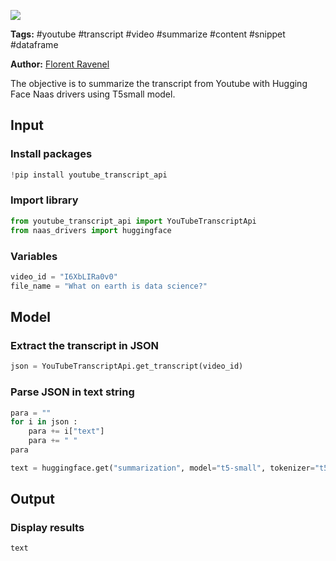 <a href="https://app.naas.ai/user-redirect/naas/downloader?url=https://raw.githubusercontent.com/jupyter-naas/awesome-notebooks/master/YouTube/YouTube_Extract_and_summarize_transcript.ipynb" target="_parent"><img src="https://naasai-public.s3.eu-west-3.amazonaws.com/open_in_naas.svg"/></a>

**Tags:** #youtube #transcript #video #summarize #content #snippet #dataframe

**Author:** [Florent Ravenel](https://www.linkedin.com/in/ACoAABCNSioBW3YZHc2lBHVG0E_TXYWitQkmwog/)

The objective is to summarize the transcript from Youtube with Hugging Face Naas drivers using T5small model.

## Input

### Install packages


```python
!pip install youtube_transcript_api
```

### Import library


```python
from youtube_transcript_api import YouTubeTranscriptApi
from naas_drivers import huggingface
```

### Variables


```python
video_id = "I6XbLIRa0v0"
file_name = "What on earth is data science?"
```

## Model

### Extract the transcript in JSON


```python
json = YouTubeTranscriptApi.get_transcript(video_id)
```

### Parse JSON in text string


```python
para = ""
for i in json :
    para += i["text"]
    para += " "
para
```


```python
text = huggingface.get("summarization", model="t5-small", tokenizer="t5-small")(para)
```

## Output

### Display results


```python
text
```
